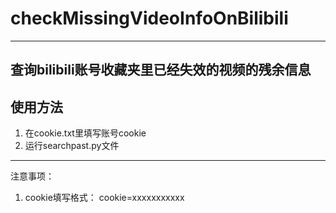 # checkMissingVideoInfoOnBilibili
---
查询bilibili账号收藏夹里已经失效的视频的残余信息
---
## 使用方法
1. 在cookie.txt里填写账号cookie
2. 运行searchpast.py文件
---
注意事项：
1. cookie填写格式：
   cookie=xxxxxxxxxxx
